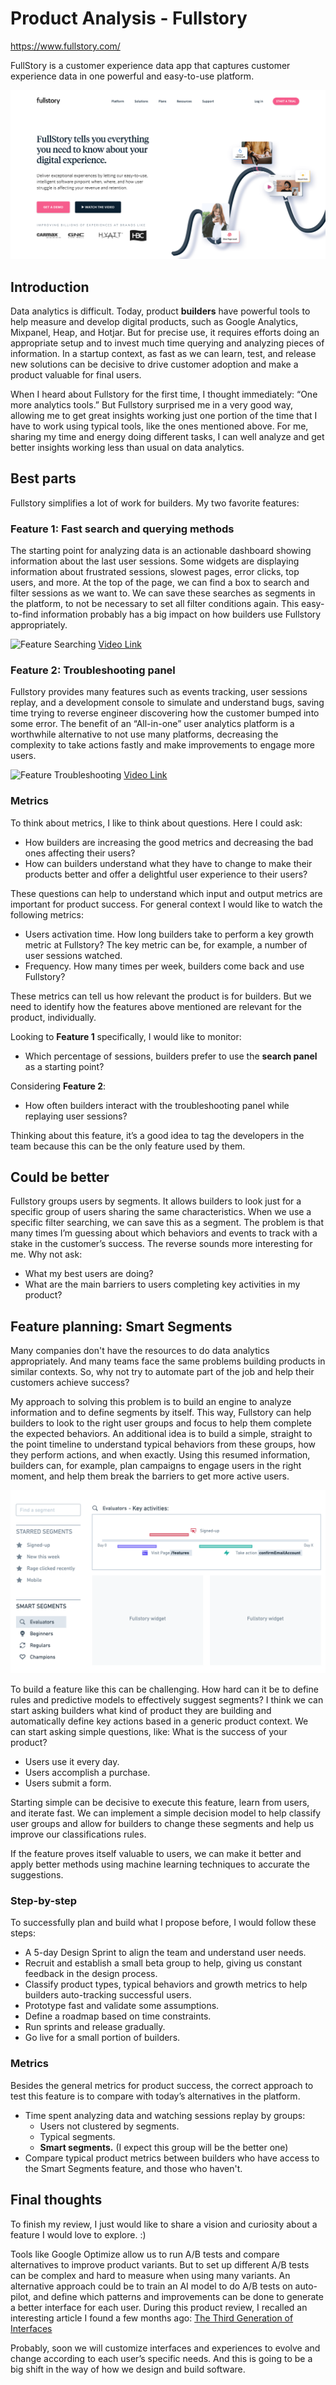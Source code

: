 # Product Analysis - Fullstory
https://www.fullstory.com/

FullStory is a customer experience data app that captures customer experience data in one powerful and easy-to-use platform.

![Fullstory Hero](./fullstory-hero.png)

## Introduction

Data analytics is difficult. Today, product __builders__ have powerful tools to help measure and develop digital products, such as Google Analytics, Mixpanel, Heap, and Hotjar. But for precise use, it requires efforts doing an appropriate setup and to invest much time querying and analyzing pieces of information. In a startup context, as fast as we can learn, test, and release new solutions can be decisive to drive customer adoption and make a product valuable for final users. 

When I heard about Fullstory for the first time, I thought immediately: “One more analytics tools.” But Fullstory surprised me in a very good way, allowing me to get great insights working just one portion of the time that I have to work using typical tools, like the ones mentioned above. For me, sharing my time and energy doing different tasks, I can well analyze and get better insights working less than usual on data analytics. 

## Best parts

Fullstory simplifies a lot of work for builders. My two favorite features:
 
### Feature 1: Fast search and querying methods

The starting point for analyzing data is an actionable dashboard showing information about the last user sessions. Some widgets are displaying information about frustrated sessions, slowest pages, error clicks, top users, and more. At the top of the page, we can find a box to search and filter sessions as we want to. We can save these searches as segments in the platform, to not be necessary to set all filter conditions again.
This easy-to-find information probably has a big impact on how builders use Fullstory appropriately.

![Feature Searching](./feature-1-searching.gif)
[Video Link](https://www.youtube.com/watch?v=ZPy9EvrRt2c)

### Feature 2: Troubleshooting panel 

Fullstory provides many features such as events tracking, user sessions replay, and a development console to simulate and understand bugs, saving time trying to reverse engineer discovering how the customer bumped into some error. The benefit of an “All-in-one” user analytics platform is a worthwhile alternative to not use many platforms, decreasing the complexity to take actions fastly and make improvements to engage more users.

![Feature Troubleshooting](./feature-2-troubleshooting.gif)
[Video Link](https://www.youtube.com/watch?v=HpM4qua9tK0)

### Metrics

To think about metrics, I like to think about questions. Here I could ask: 
- How builders are increasing the good metrics and decreasing the bad ones affecting their users?
- How can builders understand what they have to change to make their products better and offer a delightful user experience to their users?

These questions can help to understand which input and output metrics are important for product success. For general context I would like to watch the following metrics: 
- Users activation time. How long builders take to perform a key growth metric at Fullstory? The key metric can be, for example, a number of user sessions watched. 
- Frequency. How many times per week, builders come back and use Fullstory?

These metrics can tell us how relevant the product is for builders. But we need to identify how the features above mentioned are relevant for the product, individually.

Looking to __Feature 1__ specifically, I would like to monitor:
- Which percentage of sessions, builders prefer to use the __search panel__ as a starting point?

Considering __Feature 2__: 
- How often builders interact with the troubleshooting panel while replaying user sessions?

Thinking about this feature, it’s a good idea to tag the developers in the team because this can be the only feature used by them. 

## Could be better

Fullstory groups users by segments. It allows builders to look just for a specific group of users sharing the same characteristics. When we use a specific filter searching, we can save this as a segment. The problem is that many times I’m guessing about which behaviors and events to track with a stake in the customer’s success. The reverse sounds more interesting for me.  Why not ask:
- What my best users are doing?
- What are the main barriers to users completing key activities in my product?

## Feature planning: Smart Segments

Many companies don't have the resources to do data analytics appropriately. And many teams face the same problems building products in similar contexts. So, why not try to automate part of the job and help their customers achieve success?

My approach to solving this problem is to build an engine to analyze information and to define segments by itself. This way, Fullstory can help builders to look to the right user groups and focus to help them complete the expected behaviors. 
An additional idea is to build a simple, straight to the point timeline to understand typical behaviors from these groups, how they perform actions, and when exactly. Using this resumed information, builders can, for example, plan campaigns to engage users in the right moment, and help them break the barriers to get more active users. 

![feature Proposal Smart Segments](./feature-proposal-smart-segments.png)

To build a feature like this can be challenging. How hard can it be to define rules and predictive models to effectively suggest segments? I think we can start asking builders what kind of product they are building and automatically define key actions based in a generic product context. We can start asking simple questions, like:
What is the success of your product?
- Users use it every day.
- Users accomplish a purchase.
- Users submit a form.

Starting simple can be decisive to execute this feature, learn from users, and iterate fast. We can implement a simple decision model to help classify user groups and allow for builders to change these segments and help us improve our classifications rules.

If the feature proves itself valuable to users, we can make it better and apply better methods using machine learning techniques to accurate the suggestions. 

### Step-by-step

To successfully plan and build what I propose before, I would follow these steps:
- A 5-day Design Sprint to align the team and understand user needs.
- Recruit and establish a small beta group to help, giving us constant feedback in the design process. 
- Classify product types, typical behaviors and growth metrics to help builders auto-tracking successful users.
- Prototype fast and validate some assumptions.
- Define a roadmap based on time constraints.
- Run sprints and release gradually.
- Go live for a small portion of builders. 

### Metrics

Besides the general metrics for product success, the correct approach to test this feature is to compare with today’s alternatives in the platform.
- Time spent analyzing data and watching sessions replay by groups:
    - Users not clustered by segments.
    - Typical segments.
    - __Smart segments.__ (I expect this group will be the better one)
- Compare typical product metrics between builders who have access to the Smart Segments feature, and those who haven't.

## Final thoughts 

To finish my review, I just would like to share a vision and curiosity about a feature I would love to explore. :)

Tools like Google Optimize allow us to run A/B tests and compare alternatives to improve product variants. But to set up different A/B tests can be complex and hard to measure when using many variants. An alternative approach could be to train an AI model to do A/B tests on auto-pilot, and define which patterns and improvements can be done to generate a better interface for each user. During this product review, I recalled an interesting article I found a few months ago: [The Third Generation of Interfaces](https://www.interfaces3.com/)

Probably, soon we will customize interfaces and experiences to evolve and change according to each user’s specific needs. And this is going to be a big shift in the way of how we design and build software.
